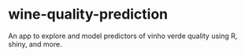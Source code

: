 # wine-quality-prediction
An app to explore and model predictors of vinho verde quality using R, shiny, and more.
